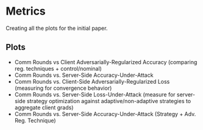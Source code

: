 # Metrics
Creating all the plots for the initial paper.

## Plots
- Comm Rounds vs Client Adversarially-Regularized Accuracy (comparing reg. techniques + control/nominal)
- Comm Rounds vs. Server-Side Accuracy-Under-Attack
- Comm Rounds vs. Client-Side Adversarially-Regularized Loss (measuring for convergence behavior)
- Comm Rounds vs. Server-Side Loss-Under-Attack (measure for server-side strategy optimization against adaptive/non-adaptive strategies to aggregate client grads)
- Comm Rounds vs. Server-Side Accuracy-Under-Attack (Strategy + Adv. Reg. Technique)


